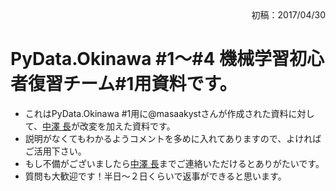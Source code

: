 <div style="text-align: right;">
初稿：2017/04/30
</div>

# PyData.Okinawa #1〜#4 機械学習初心者復習チーム#1用資料です。
- これはPyData.Okinawa #1用に@masaakystさんが作成された資料に対して、[中澤 長](https://www.facebook.com/profile.php?id=100004280770529)が改変を加えた資料です。
- 説明がなくてもわかるようコメントを多めに入れてありますので、よければご活用下さい。
- もし不備がございましたら[中澤 長](https://www.facebook.com/profile.php?id=100004280770529)までご連絡いただけるとありがたいです。
- 質問も大歓迎です！半日〜２日くらいで返事ができると思います。